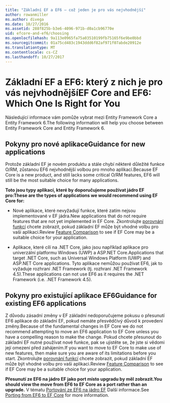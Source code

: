 ```yaml
---
title: "Základní EF a EF6 – což jeden je pro vás nejvhodnější"
author: rowanmiller
ms.author: divega
ms.date: 10/27/2016
ms.assetid: 288f825b-b3e6-4096-971b-d0a1cb96770e
uid: efcore-and-ef6/choosing
ms.openlocfilehash: 9a113e0965fa75a03510199fb75165f6e9be0bbd
ms.sourcegitcommit: 01a75cd483c1943ddd6f82af971f07abde20912e
ms.translationtype: MT
ms.contentlocale: cs-CZ
ms.lasthandoff: 10/27/2017
---
```

# <a name="ef-core-and-ef6-which-one-is-right-for-you"></a><span data-ttu-id="a0672-102">Základní EF a EF6: který z nich je pro vás nejvhodnější</span><span class="sxs-lookup"><span data-stu-id="a0672-102">EF Core and EF6: Which One Is Right for You</span></span>

<span data-ttu-id="a0672-103">Následující informace vám pomůže vybrat mezi Entity Framework Core a Entity Framework 6.</span><span class="sxs-lookup"><span data-stu-id="a0672-103">The following information will help you choose between Entity Framework Core and Entity Framework 6.</span></span>

## <a name="guidance-for-new-applications"></a><span data-ttu-id="a0672-104">Pokyny pro nové aplikace</span><span class="sxs-lookup"><span data-stu-id="a0672-104">Guidance for new applications</span></span>

<span data-ttu-id="a0672-105">Protože základní EF je novém produktu a stále chybí některé důležité funkce O/RM, zůstanou EF6 nejvhodnější volbou pro mnoho aplikací.</span><span class="sxs-lookup"><span data-stu-id="a0672-105">Because EF Core is a new product, and still lacks some critical O/RM features, EF6 will still be the most suitable choice for many applications.</span></span>

<span data-ttu-id="a0672-106">**Toto jsou typy aplikací, které by doporučujeme používat jádro EF pro:**</span><span class="sxs-lookup"><span data-stu-id="a0672-106">**These are the types of applications we would recommend using EF Core for:**</span></span>

* <span data-ttu-id="a0672-107">Nové aplikace, které nevyžadují funkce, které zatím nejsou implementované v EF jádra.</span><span class="sxs-lookup"><span data-stu-id="a0672-107">New applications that do not require features that are not yet implemented in EF Core.</span></span> <span data-ttu-id="a0672-108">Zkontrolujte [porovnání funkcí](features.md) chcete zobrazit, pokud základní EF může být vhodné volbu pro vaši aplikaci.</span><span class="sxs-lookup"><span data-stu-id="a0672-108">Review [Feature Comparison](features.md) to see if EF Core may be a suitable choice for your application.</span></span>

* <span data-ttu-id="a0672-109">Aplikace, které cílí na .NET Core, jako jsou například aplikace pro univerzální platformu Windows (UWP) a ASP.NET Core.</span><span class="sxs-lookup"><span data-stu-id="a0672-109">Applications that target .NET Core, such as Universal Windows Platform (UWP) and ASP.NET Core applications.</span></span> <span data-ttu-id="a0672-110">Tyto aplikace nemůžou používat EF6, jak to vyžaduje rozhraní .NET Framework (tj. rozhraní .NET Framework 4.5).</span><span class="sxs-lookup"><span data-stu-id="a0672-110">These applications can not use EF6 as it requires the .NET Framework (i.e. .NET Framework 4.5).</span></span>

## <a name="guidance-for-existing-ef6-applications"></a><span data-ttu-id="a0672-111">Pokyny pro existující aplikace EF6</span><span class="sxs-lookup"><span data-stu-id="a0672-111">Guidance for existing EF6 applications</span></span>

<span data-ttu-id="a0672-112">Z důvodu zásadní změny v EF základní nedoporučujeme pokusu o přesunutí EF6 aplikace do základní EF, pokud nemáte přesvědčivý důvod k provedení změny.</span><span class="sxs-lookup"><span data-stu-id="a0672-112">Because of the fundamental changes in EF Core we do not recommend attempting to move an EF6 application to EF Core unless you have a compelling reason to make the change.</span></span> <span data-ttu-id="a0672-113">Pokud chcete přesunout do základní EF nutné používat nové funkce, pak se ujistěte se, že jste si vědomi její omezení před zahájením.</span><span class="sxs-lookup"><span data-stu-id="a0672-113">If you want to move to EF Core to make use of new features, then make sure you are aware of its limitations before you start.</span></span> <span data-ttu-id="a0672-114">Zkontrolujte [porovnání funkcí](features.md) chcete zobrazit, pokud základní EF může být vhodné volbu pro vaši aplikaci.</span><span class="sxs-lookup"><span data-stu-id="a0672-114">Review [Feature Comparison](features.md) to see if EF Core may be a suitable choice for your application.</span></span>

<span data-ttu-id="a0672-115">**Přesunutí ze EF6 na jádro EF jako port místo upgradu by měl zobrazit.**</span><span class="sxs-lookup"><span data-stu-id="a0672-115">**You should view the move from EF6 to EF Core as a port rather than an upgrade.**</span></span> <span data-ttu-id="a0672-116">V tématu [Portování ze EF6 na jádro EF](porting/index.md) Další informace.</span><span class="sxs-lookup"><span data-stu-id="a0672-116">See [Porting from EF6 to EF Core](porting/index.md) for more information.</span></span>
